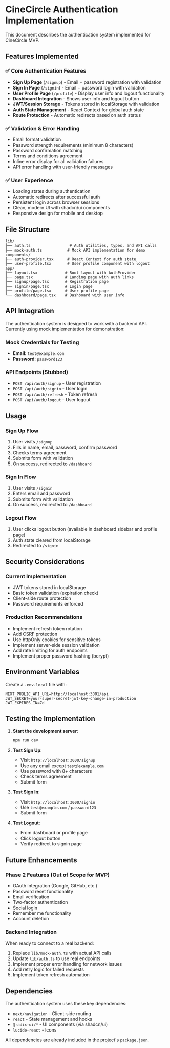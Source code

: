 # CineCircle Authentication Implementation

This document describes the authentication system implemented for CineCircle MVP.

## Features Implemented

### ✅ Core Authentication Features
- **Sign Up Page** (`/signup`) - Email + password registration with validation
- **Sign In Page** (`/signin`) - Email + password login with validation
- **User Profile Page** (`/profile`) - Display user info and logout functionality
- **Dashboard Integration** - Shows user info and logout button
- **JWT/Session Storage** - Tokens stored in localStorage with validation
- **Auth State Management** - React Context for global auth state
- **Route Protection** - Automatic redirects based on auth status

### ✅ Validation & Error Handling
- Email format validation
- Password strength requirements (minimum 8 characters)
- Password confirmation matching
- Terms and conditions agreement
- Inline error display for all validation failures
- API error handling with user-friendly messages

### ✅ User Experience
- Loading states during authentication
- Automatic redirects after successful auth
- Persistent login across browser sessions
- Clean, modern UI with shadcn/ui components
- Responsive design for mobile and desktop

## File Structure

```
lib/
├── auth.ts                 # Auth utilities, types, and API calls
├── mock-auth.ts           # Mock API implementation for demo
components/
├── auth-provider.tsx      # React Context for auth state
├── user-profile.tsx       # User profile component with logout
app/
├── layout.tsx            # Root layout with AuthProvider
├── page.tsx              # Landing page with auth links
├── signup/page.tsx       # Registration page
├── signin/page.tsx       # Login page
├── profile/page.tsx      # User profile page
└── dashboard/page.tsx    # Dashboard with user info
```

## API Integration

The authentication system is designed to work with a backend API. Currently using mock implementation for demonstration:

### Mock Credentials for Testing
- **Email**: `test@example.com`
- **Password**: `password123`

### API Endpoints (Stubbed)
- `POST /api/auth/signup` - User registration
- `POST /api/auth/signin` - User login
- `POST /api/auth/refresh` - Token refresh
- `POST /api/auth/logout` - User logout

## Usage

### Sign Up Flow
1. User visits `/signup`
2. Fills in name, email, password, confirm password
3. Checks terms agreement
4. Submits form with validation
5. On success, redirected to `/dashboard`

### Sign In Flow
1. User visits `/signin`
2. Enters email and password
3. Submits form with validation
4. On success, redirected to `/dashboard`

### Logout Flow
1. User clicks logout button (available in dashboard sidebar and profile page)
2. Auth state cleared from localStorage
3. Redirected to `/signin`

## Security Considerations

### Current Implementation
- JWT tokens stored in localStorage
- Basic token validation (expiration check)
- Client-side route protection
- Password requirements enforced

### Production Recommendations
- Implement refresh token rotation
- Add CSRF protection
- Use httpOnly cookies for sensitive tokens
- Implement server-side session validation
- Add rate limiting for auth endpoints
- Implement proper password hashing (bcrypt)

## Environment Variables

Create a `.env.local` file with:

```env
NEXT_PUBLIC_API_URL=http://localhost:3001/api
JWT_SECRET=your-super-secret-jwt-key-change-in-production
JWT_EXPIRES_IN=7d
```

## Testing the Implementation

1. **Start the development server**:
   ```bash
   npm run dev
   ```

2. **Test Sign Up**:
   - Visit `http://localhost:3000/signup`
   - Use any email except `test@example.com`
   - Use password with 8+ characters
   - Check terms agreement
   - Submit form

3. **Test Sign In**:
   - Visit `http://localhost:3000/signin`
   - Use `test@example.com` / `password123`
   - Submit form

4. **Test Logout**:
   - From dashboard or profile page
   - Click logout button
   - Verify redirect to signin page

## Future Enhancements

### Phase 2 Features (Out of Scope for MVP)
- OAuth integration (Google, GitHub, etc.)
- Password reset functionality
- Email verification
- Two-factor authentication
- Social login
- Remember me functionality
- Account deletion

### Backend Integration
When ready to connect to a real backend:

1. Replace `lib/mock-auth.ts` with actual API calls
2. Update `lib/auth.ts` to use real endpoints
3. Implement proper error handling for network issues
4. Add retry logic for failed requests
5. Implement token refresh automation

## Dependencies

The authentication system uses these key dependencies:
- `next/navigation` - Client-side routing
- `react` - State management and hooks
- `@radix-ui/*` - UI components (via shadcn/ui)
- `lucide-react` - Icons

All dependencies are already included in the project's `package.json`.
